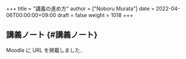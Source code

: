 +++
title = "講義の進め方"
author = ["Noboru Murata"]
date = 2022-04-06T00:00:00+09:00
draft = false
weight = 1018
+++

## 講義ノート {#講義ノート}

Moodle に URL を掲載しました．
